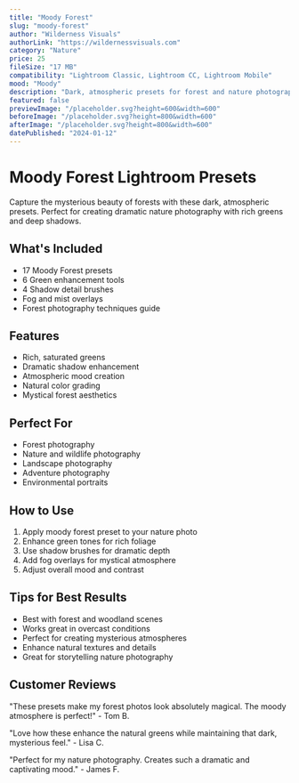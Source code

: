 ```yaml
---
title: "Moody Forest"
slug: "moody-forest"
author: "Wilderness Visuals"
authorLink: "https://wildernessvisuals.com"
category: "Nature"
price: 25
fileSize: "17 MB"
compatibility: "Lightroom Classic, Lightroom CC, Lightroom Mobile"
mood: "Moody"
description: "Dark, atmospheric presets for forest and nature photography with rich greens and dramatic shadows."
featured: false
previewImage: "/placeholder.svg?height=600&width=600"
beforeImage: "/placeholder.svg?height=800&width=600"
afterImage: "/placeholder.svg?height=800&width=600"
datePublished: "2024-01-12"
---
```


# Moody Forest Lightroom Presets

Capture the mysterious beauty of forests with these dark, atmospheric presets. Perfect for creating dramatic nature photography with rich greens and deep shadows.

## What's Included

- 17 Moody Forest presets
- 6 Green enhancement tools
- 4 Shadow detail brushes
- Fog and mist overlays
- Forest photography techniques guide

## Features

- Rich, saturated greens
- Dramatic shadow enhancement
- Atmospheric mood creation
- Natural color grading
- Mystical forest aesthetics

## Perfect For

- Forest photography
- Nature and wildlife photography
- Landscape photography
- Adventure photography
- Environmental portraits

## How to Use

1. Apply moody forest preset to your nature photo
2. Enhance green tones for rich foliage
3. Use shadow brushes for dramatic depth
4. Add fog overlays for mystical atmosphere
5. Adjust overall mood and contrast

## Tips for Best Results

- Best with forest and woodland scenes
- Works great in overcast conditions
- Perfect for creating mysterious atmospheres
- Enhance natural textures and details
- Great for storytelling nature photography

## Customer Reviews

"These presets make my forest photos look absolutely magical. The moody atmosphere is perfect!" - Tom B.

"Love how these enhance the natural greens while maintaining that dark, mysterious feel." - Lisa C.

"Perfect for my nature photography. Creates such a dramatic and captivating mood." - James F.
